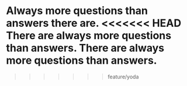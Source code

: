 Always more questions than answers there are.
<<<<<<< HEAD
There are always more questions than answers.
There are always more questions than answers.
=======
>>>>>>> feature/yoda
